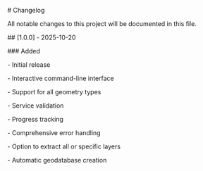 \# Changelog



All notable changes to this project will be documented in this file.



\## \[1.0.0] - 2025-10-20



\### Added

\- Initial release

\- Interactive command-line interface

\- Support for all geometry types

\- Service validation

\- Progress tracking

\- Comprehensive error handling

\- Option to extract all or specific layers

\- Automatic geodatabase creation

